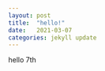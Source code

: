 ```yaml
---
layout: post
title:  "hello!"
date:   2021-03-07
categories: jekyll update
---
```





hello 7th